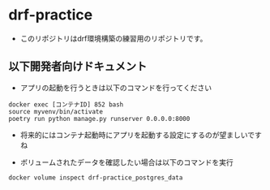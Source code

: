 # drf-practice

* このリポジトリはdrf環境構築の練習用のリポジトリです。

## 以下開発者向けドキュメント

* アプリの起動を行うときは以下のコマンドを行ってください

~~~
docker exec [コンテナID] 852 bash
source myvenv/bin/activate
poetry run python manage.py runserver 0.0.0.0:8000
~~~

* 将来的にはコンテナ起動時にアプリを起動する設定にするのが望ましいですね

* ボリュームされたデータを確認したい場合は以下のコマンドを実行

~~~
docker volume inspect drf-practice_postgres_data
~~~